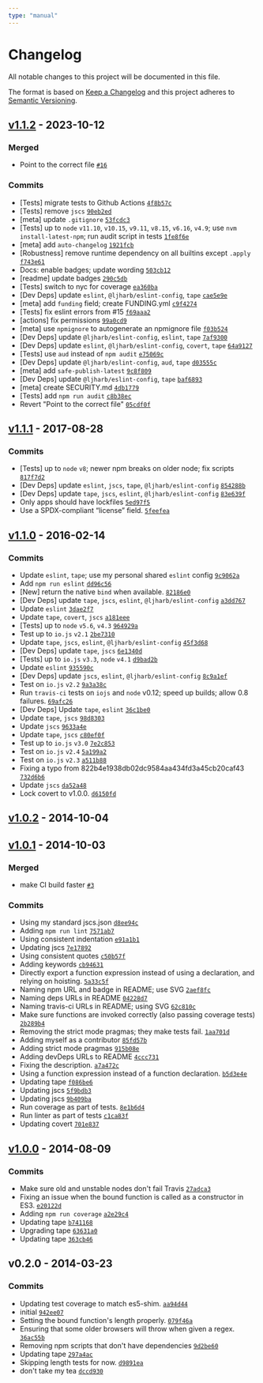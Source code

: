 ```yaml
---
type: "manual"
---
```


# Changelog

All notable changes to this project will be documented in this file.

The format is based on [Keep a Changelog](https://keepachangelog.com/en/1.0.0/)
and this project adheres to [Semantic Versioning](https://semver.org/spec/v2.0.0.html).

## [v1.1.2](https://github.com/ljharb/function-bind/compare/v1.1.1...v1.1.2) - 2023-10-12

### Merged

- Point to the correct file [`#16`](https://github.com/ljharb/function-bind/pull/16)

### Commits

- [Tests] migrate tests to Github Actions [`4f8b57c`](https://github.com/ljharb/function-bind/commit/4f8b57c02f2011fe9ae353d5e74e8745f0988af8)
- [Tests] remove `jscs` [`90eb2ed`](https://github.com/ljharb/function-bind/commit/90eb2edbeefd5b76cd6c3a482ea3454db169b31f)
- [meta] update `.gitignore` [`53fcdc3`](https://github.com/ljharb/function-bind/commit/53fcdc371cd66634d6e9b71c836a50f437e89fed)
- [Tests] up to `node` `v11.10`, `v10.15`, `v9.11`, `v8.15`, `v6.16`, `v4.9`; use `nvm install-latest-npm`; run audit script in tests [`1fe8f6e`](https://github.com/ljharb/function-bind/commit/1fe8f6e9aed0dfa8d8b3cdbd00c7f5ea0cd2b36e)
- [meta] add `auto-changelog` [`1921fcb`](https://github.com/ljharb/function-bind/commit/1921fcb5b416b63ffc4acad051b6aad5722f777d)
- [Robustness] remove runtime dependency on all builtins except `.apply` [`f743e61`](https://github.com/ljharb/function-bind/commit/f743e61aa6bb2360358c04d4884c9db853d118b7)
- Docs: enable badges; update wording [`503cb12`](https://github.com/ljharb/function-bind/commit/503cb12d998b5f91822776c73332c7adcd6355dd)
- [readme] update badges [`290c5db`](https://github.com/ljharb/function-bind/commit/290c5dbbbda7264efaeb886552a374b869a4bb48)
- [Tests] switch to nyc for coverage [`ea360ba`](https://github.com/ljharb/function-bind/commit/ea360ba907fc2601ed18d01a3827fa2d3533cdf8)
- [Dev Deps] update `eslint`, `@ljharb/eslint-config`, `tape` [`cae5e9e`](https://github.com/ljharb/function-bind/commit/cae5e9e07a5578dc6df26c03ee22851ce05b943c)
- [meta] add `funding` field; create FUNDING.yml [`c9f4274`](https://github.com/ljharb/function-bind/commit/c9f4274aa80ea3aae9657a3938fdba41a3b04ca6)
- [Tests] fix eslint errors from #15 [`f69aaa2`](https://github.com/ljharb/function-bind/commit/f69aaa2beb2fdab4415bfb885760a699d0b9c964)
- [actions] fix permissions [`99a0cd9`](https://github.com/ljharb/function-bind/commit/99a0cd9f3b5bac223a0d572f081834cd73314be7)
- [meta] use `npmignore` to autogenerate an npmignore file [`f03b524`](https://github.com/ljharb/function-bind/commit/f03b524ca91f75a109a5d062f029122c86ecd1ae)
- [Dev Deps] update `@ljharb/eslint‑config`, `eslint`, `tape` [`7af9300`](https://github.com/ljharb/function-bind/commit/7af930023ae2ce7645489532821e4fbbcd7a2280)
- [Dev Deps] update `eslint`, `@ljharb/eslint-config`, `covert`, `tape` [`64a9127`](https://github.com/ljharb/function-bind/commit/64a9127ab0bd331b93d6572eaf6e9971967fc08c)
- [Tests] use `aud` instead of `npm audit` [`e75069c`](https://github.com/ljharb/function-bind/commit/e75069c50010a8fcce2a9ce2324934c35fdb4386)
- [Dev Deps] update `@ljharb/eslint-config`, `aud`, `tape` [`d03555c`](https://github.com/ljharb/function-bind/commit/d03555ca59dea3b71ce710045e4303b9e2619e28)
- [meta] add `safe-publish-latest` [`9c8f809`](https://github.com/ljharb/function-bind/commit/9c8f8092aed027d7e80c94f517aa892385b64f09)
- [Dev Deps] update `@ljharb/eslint-config`, `tape` [`baf6893`](https://github.com/ljharb/function-bind/commit/baf6893e27f5b59abe88bc1995e6f6ed1e527397)
- [meta] create SECURITY.md [`4db1779`](https://github.com/ljharb/function-bind/commit/4db17799f1f28ae294cb95e0081ca2b591c3911b)
- [Tests] add `npm run audit` [`c8b38ec`](https://github.com/ljharb/function-bind/commit/c8b38ec40ed3f85dabdee40ed4148f1748375bc2)
- Revert "Point to the correct file" [`05cdf0f`](https://github.com/ljharb/function-bind/commit/05cdf0fa205c6a3c5ba40bbedd1dfa9874f915c9)

## [v1.1.1](https://github.com/ljharb/function-bind/compare/v1.1.0...v1.1.1) - 2017-08-28

### Commits

- [Tests] up to `node` `v8`; newer npm breaks on older node; fix scripts [`817f7d2`](https://github.com/ljharb/function-bind/commit/817f7d28470fdbff8ef608d4d565dd4d1430bc5e)
- [Dev Deps] update `eslint`, `jscs`, `tape`, `@ljharb/eslint-config` [`854288b`](https://github.com/ljharb/function-bind/commit/854288b1b6f5c555f89aceb9eff1152510262084)
- [Dev Deps] update `tape`, `jscs`, `eslint`, `@ljharb/eslint-config` [`83e639f`](https://github.com/ljharb/function-bind/commit/83e639ff74e6cd6921285bccec22c1bcf72311bd)
- Only apps should have lockfiles [`5ed97f5`](https://github.com/ljharb/function-bind/commit/5ed97f51235c17774e0832e122abda0f3229c908)
- Use a SPDX-compliant “license” field. [`5feefea`](https://github.com/ljharb/function-bind/commit/5feefea0dc0193993e83e5df01ded424403a5381)

## [v1.1.0](https://github.com/ljharb/function-bind/compare/v1.0.2...v1.1.0) - 2016-02-14

### Commits

- Update `eslint`, `tape`; use my personal shared `eslint` config [`9c9062a`](https://github.com/ljharb/function-bind/commit/9c9062abbe9dd70b59ea2c3a3c3a81f29b457097)
- Add `npm run eslint` [`dd96c56`](https://github.com/ljharb/function-bind/commit/dd96c56720034a3c1ffee10b8a59a6f7c53e24ad)
- [New] return the native `bind` when available. [`82186e0`](https://github.com/ljharb/function-bind/commit/82186e03d73e580f95ff167e03f3582bed90ed72)
- [Dev Deps] update `tape`, `jscs`, `eslint`, `@ljharb/eslint-config` [`a3dd767`](https://github.com/ljharb/function-bind/commit/a3dd76720c795cb7f4586b0544efabf8aa107b8b)
- Update `eslint` [`3dae2f7`](https://github.com/ljharb/function-bind/commit/3dae2f7423de30a2d20313ddb1edc19660142fe9)
- Update `tape`, `covert`, `jscs` [`a181eee`](https://github.com/ljharb/function-bind/commit/a181eee0cfa24eb229c6e843a971f36e060a2f6a)
- [Tests] up to `node` `v5.6`, `v4.3` [`964929a`](https://github.com/ljharb/function-bind/commit/964929a6a4ddb36fb128de2bcc20af5e4f22e1ed)
- Test up to `io.js` `v2.1` [`2be7310`](https://github.com/ljharb/function-bind/commit/2be7310f2f74886a7124ca925be411117d41d5ea)
- Update `tape`, `jscs`, `eslint`, `@ljharb/eslint-config` [`45f3d68`](https://github.com/ljharb/function-bind/commit/45f3d6865c6ca93726abcef54febe009087af101)
- [Dev Deps] update `tape`, `jscs` [`6e1340d`](https://github.com/ljharb/function-bind/commit/6e1340d94642deaecad3e717825db641af4f8b1f)
- [Tests] up to `io.js` `v3.3`, `node` `v4.1` [`d9bad2b`](https://github.com/ljharb/function-bind/commit/d9bad2b778b1b3a6dd2876087b88b3acf319f8cc)
- Update `eslint` [`935590c`](https://github.com/ljharb/function-bind/commit/935590caa024ab356102e4858e8fc315b2ccc446)
- [Dev Deps] update `jscs`, `eslint`, `@ljharb/eslint-config` [`8c9a1ef`](https://github.com/ljharb/function-bind/commit/8c9a1efd848e5167887aa8501857a0940a480c57)
- Test on `io.js` `v2.2` [`9a3a38c`](https://github.com/ljharb/function-bind/commit/9a3a38c92013aed6e108666e7bd40969b84ac86e)
- Run `travis-ci` tests on `iojs` and `node` v0.12; speed up builds; allow 0.8 failures. [`69afc26`](https://github.com/ljharb/function-bind/commit/69afc2617405b147dd2a8d8ae73ca9e9283f18b4)
- [Dev Deps] Update `tape`, `eslint` [`36c1be0`](https://github.com/ljharb/function-bind/commit/36c1be0ab12b45fe5df6b0fdb01a5d5137fd0115)
- Update `tape`, `jscs` [`98d8303`](https://github.com/ljharb/function-bind/commit/98d8303cd5ca1c6b8f985469f86b0d44d7d45f6e)
- Update `jscs` [`9633a4e`](https://github.com/ljharb/function-bind/commit/9633a4e9fbf82051c240855166e468ba8ba0846f)
- Update `tape`, `jscs` [`c80ef0f`](https://github.com/ljharb/function-bind/commit/c80ef0f46efc9791e76fa50de4414092ac147831)
- Test up to `io.js` `v3.0` [`7e2c853`](https://github.com/ljharb/function-bind/commit/7e2c8537d52ab9cf5a655755561d8917684c0df4)
- Test on `io.js` `v2.4` [`5a199a2`](https://github.com/ljharb/function-bind/commit/5a199a27ba46795ba5eaf0845d07d4b8232895c9)
- Test on `io.js` `v2.3` [`a511b88`](https://github.com/ljharb/function-bind/commit/a511b8896de0bddf3b56862daa416c701f4d0453)
- Fixing a typo from 822b4e1938db02dc9584aa434fd3a45cb20caf43 [`732d6b6`](https://github.com/ljharb/function-bind/commit/732d6b63a9b33b45230e630dbcac7a10855d3266)
- Update `jscs` [`da52a48`](https://github.com/ljharb/function-bind/commit/da52a4886c06d6490f46ae30b15e4163ba08905d)
- Lock covert to v1.0.0. [`d6150fd`](https://github.com/ljharb/function-bind/commit/d6150fda1e6f486718ebdeff823333d9e48e7430)

## [v1.0.2](https://github.com/ljharb/function-bind/compare/v1.0.1...v1.0.2) - 2014-10-04

## [v1.0.1](https://github.com/ljharb/function-bind/compare/v1.0.0...v1.0.1) - 2014-10-03

### Merged

- make CI build faster [`#3`](https://github.com/ljharb/function-bind/pull/3)

### Commits

- Using my standard jscs.json [`d8ee94c`](https://github.com/ljharb/function-bind/commit/d8ee94c993eff0a84cf5744fe6a29627f5cffa1a)
- Adding `npm run lint` [`7571ab7`](https://github.com/ljharb/function-bind/commit/7571ab7dfdbd99b25a1dbb2d232622bd6f4f9c10)
- Using consistent indentation [`e91a1b1`](https://github.com/ljharb/function-bind/commit/e91a1b13a61e99ec1e530e299b55508f74218a95)
- Updating jscs [`7e17892`](https://github.com/ljharb/function-bind/commit/7e1789284bc629bc9c1547a61c9b227bbd8c7a65)
- Using consistent quotes [`c50b57f`](https://github.com/ljharb/function-bind/commit/c50b57fcd1c5ec38320979c837006069ebe02b77)
- Adding keywords [`cb94631`](https://github.com/ljharb/function-bind/commit/cb946314eed35f21186a25fb42fc118772f9ee00)
- Directly export a function expression instead of using a declaration, and relying on hoisting. [`5a33c5f`](https://github.com/ljharb/function-bind/commit/5a33c5f45642de180e0d207110bf7d1843ceb87c)
- Naming npm URL and badge in README; use SVG [`2aef8fc`](https://github.com/ljharb/function-bind/commit/2aef8fcb79d54e63a58ae557c4e60949e05d5e16)
- Naming deps URLs in README [`04228d7`](https://github.com/ljharb/function-bind/commit/04228d766670ee45ca24e98345c1f6a7621065b5)
- Naming travis-ci URLs in README; using SVG [`62c810c`](https://github.com/ljharb/function-bind/commit/62c810c2f54ced956cd4d4ab7b793055addfe36e)
- Make sure functions are invoked correctly (also passing coverage tests) [`2b289b4`](https://github.com/ljharb/function-bind/commit/2b289b4dfbf037ffcfa4dc95eb540f6165e9e43a)
- Removing the strict mode pragmas; they make tests fail. [`1aa701d`](https://github.com/ljharb/function-bind/commit/1aa701d199ddc3782476e8f7eef82679be97b845)
- Adding myself as a contributor [`85fd57b`](https://github.com/ljharb/function-bind/commit/85fd57b0860e5a7af42de9a287f3f265fc6d72fc)
- Adding strict mode pragmas [`915b08e`](https://github.com/ljharb/function-bind/commit/915b08e084c86a722eafe7245e21db74aa21ca4c)
- Adding devDeps URLs to README [`4ccc731`](https://github.com/ljharb/function-bind/commit/4ccc73112c1769859e4ca3076caf4086b3cba2cd)
- Fixing the description. [`a7a472c`](https://github.com/ljharb/function-bind/commit/a7a472cf649af515c635cf560fc478fbe48999c8)
- Using a function expression instead of a function declaration. [`b5d3e4e`](https://github.com/ljharb/function-bind/commit/b5d3e4ea6aaffc63888953eeb1fbc7ff45f1fa14)
- Updating tape [`f086be6`](https://github.com/ljharb/function-bind/commit/f086be6029fb56dde61a258c1340600fa174d1e0)
- Updating jscs [`5f9bdb3`](https://github.com/ljharb/function-bind/commit/5f9bdb375ab13ba48f30852aab94029520c54d71)
- Updating jscs [`9b409ba`](https://github.com/ljharb/function-bind/commit/9b409ba6118e23395a4e5d83ef39152aab9d3bfc)
- Run coverage as part of tests. [`8e1b6d4`](https://github.com/ljharb/function-bind/commit/8e1b6d459f047d1bd4fee814e01247c984c80bd0)
- Run linter as part of tests [`c1ca83f`](https://github.com/ljharb/function-bind/commit/c1ca83f832df94587d09e621beba682fabfaa987)
- Updating covert [`701e837`](https://github.com/ljharb/function-bind/commit/701e83774b57b4d3ef631e1948143f43a72f4bb9)

## [v1.0.0](https://github.com/ljharb/function-bind/compare/v0.2.0...v1.0.0) - 2014-08-09

### Commits

- Make sure old and unstable nodes don't fail Travis [`27adca3`](https://github.com/ljharb/function-bind/commit/27adca34a4ab6ad67b6dfde43942a1b103ce4d75)
- Fixing an issue when the bound function is called as a constructor in ES3. [`e20122d`](https://github.com/ljharb/function-bind/commit/e20122d267d92ce553859b280cbbea5d27c07731)
- Adding `npm run coverage` [`a2e29c4`](https://github.com/ljharb/function-bind/commit/a2e29c4ecaef9e2f6cd1603e868c139073375502)
- Updating tape [`b741168`](https://github.com/ljharb/function-bind/commit/b741168b12b235b1717ff696087645526b69213c)
- Upgrading tape [`63631a0`](https://github.com/ljharb/function-bind/commit/63631a04c7fbe97cc2fa61829cc27246d6986f74)
- Updating tape [`363cb46`](https://github.com/ljharb/function-bind/commit/363cb46dafb23cb3e347729a22f9448051d78464)

## v0.2.0 - 2014-03-23

### Commits

- Updating test coverage to match es5-shim. [`aa94d44`](https://github.com/ljharb/function-bind/commit/aa94d44b8f9d7f69f10e060db7709aa7a694e5d4)
- initial [`942ee07`](https://github.com/ljharb/function-bind/commit/942ee07e94e542d91798137bc4b80b926137e066)
- Setting the bound function's length properly. [`079f46a`](https://github.com/ljharb/function-bind/commit/079f46a2d3515b7c0b308c2c13fceb641f97ca25)
- Ensuring that some older browsers will throw when given a regex. [`36ac55b`](https://github.com/ljharb/function-bind/commit/36ac55b87f460d4330253c92870aa26fbfe8227f)
- Removing npm scripts that don't have dependencies [`9d2be60`](https://github.com/ljharb/function-bind/commit/9d2be600002cb8bc8606f8f3585ad3e05868c750)
- Updating tape [`297a4ac`](https://github.com/ljharb/function-bind/commit/297a4acc5464db381940aafb194d1c88f4e678f3)
- Skipping length tests for now. [`d9891ea`](https://github.com/ljharb/function-bind/commit/d9891ea4d2aaffa69f408339cdd61ff740f70565)
- don't take my tea [`dccd930`](https://github.com/ljharb/function-bind/commit/dccd930bfd60ea10cb178d28c97550c3bc8c1e07)
